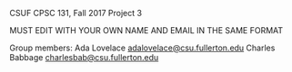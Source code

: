 CSUF CPSC 131, Fall 2017
Project 3

MUST EDIT WITH YOUR OWN NAME AND EMAIL IN THE SAME FORMAT

Group members:
Ada Lovelace adalovelace@csu.fullerton.edu
Charles Babbage charlesbab@csu.fullerton.edu
